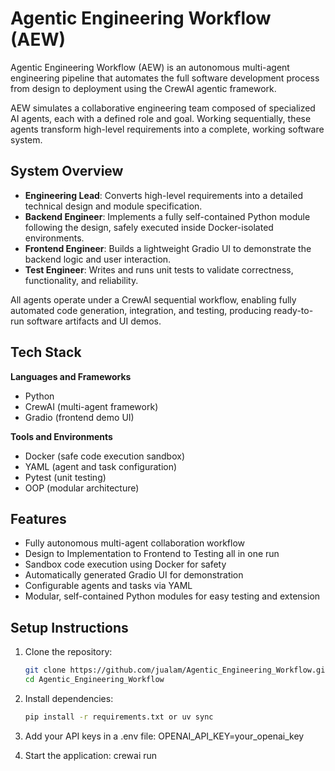 # Agentic Engineering Workflow (AEW)

Agentic Engineering Workflow (AEW) is an autonomous multi-agent engineering pipeline that automates the full software development process from design to deployment using the CrewAI agentic framework.

AEW simulates a collaborative engineering team composed of specialized AI agents, each with a defined role and goal. Working sequentially, these agents transform high-level requirements into a complete, working software system.

## System Overview

- **Engineering Lead**: Converts high-level requirements into a detailed technical design and module specification.  
- **Backend Engineer**: Implements a fully self-contained Python module following the design, safely executed inside Docker-isolated environments.  
- **Frontend Engineer**: Builds a lightweight Gradio UI to demonstrate the backend logic and user interaction.  
- **Test Engineer**: Writes and runs unit tests to validate correctness, functionality, and reliability.

All agents operate under a CrewAI sequential workflow, enabling fully automated code generation, integration, and testing, producing ready-to-run software artifacts and UI demos.

## Tech Stack

**Languages and Frameworks**
- Python  
- CrewAI (multi-agent framework)  
- Gradio (frontend demo UI)  

**Tools and Environments**
- Docker (safe code execution sandbox)  
- YAML (agent and task configuration)  
- Pytest (unit testing)  
- OOP (modular architecture)

## Features

- Fully autonomous multi-agent collaboration workflow  
- Design to Implementation to Frontend to Testing all in one run  
- Sandbox code execution using Docker for safety  
- Automatically generated Gradio UI for demonstration  
- Configurable agents and tasks via YAML  
- Modular, self-contained Python modules for easy testing and extension

## Setup Instructions
1. Clone the repository:
   ```bash
   git clone https://github.com/jualam/Agentic_Engineering_Workflow.git
   cd Agentic_Engineering_Workflow
   
2. Install dependencies:
   ```bash
   pip install -r requirements.txt or uv sync
   
3. Add your API keys in a .env file:
OPENAI_API_KEY=your_openai_key


5. Start the application: crewai run
